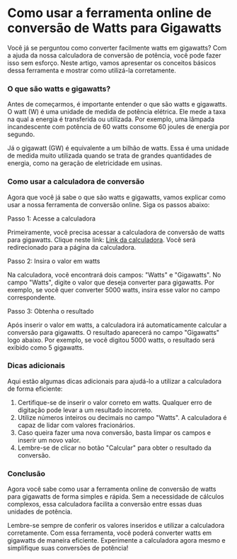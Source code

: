 Como usar a ferramenta online de conversão de Watts para Gigawatts
==================================================================

Você já se perguntou como converter facilmente watts em gigawatts? Com a ajuda da nossa calculadora de conversão de potência, você pode fazer isso sem esforço. Neste artigo, vamos apresentar os conceitos básicos dessa ferramenta e mostrar como utilizá-la corretamente.

### O que são watts e gigawatts?

Antes de começarmos, é importante entender o que são watts e gigawatts. O watt (W) é uma unidade de medida de potência elétrica. Ele mede a taxa na qual a energia é transferida ou utilizada. Por exemplo, uma lâmpada incandescente com potência de 60 watts consome 60 joules de energia por segundo.

Já o gigawatt (GW) é equivalente a um bilhão de watts. Essa é uma unidade de medida muito utilizada quando se trata de grandes quantidades de energia, como na geração de eletricidade em usinas.

### Como usar a calculadora de conversão

Agora que você já sabe o que são watts e gigawatts, vamos explicar como usar a nossa ferramenta de conversão online. Siga os passos abaixo:

Passo 1: Acesse a calculadora

Primeiramente, você precisa acessar a calculadora de conversão de watts para gigawatts. Clique neste link: [Link da calculadora](https://www.onlinecalculatorsfree.com/pt/convert/watts-to-gigawatts.html). Você será redirecionado para a página da calculadora.

Passo 2: Insira o valor em watts

Na calculadora, você encontrará dois campos: "Watts" e "Gigawatts". No campo "Watts", digite o valor que deseja converter para gigawatts. Por exemplo, se você quer converter 5000 watts, insira esse valor no campo correspondente.

Passo 3: Obtenha o resultado

Após inserir o valor em watts, a calculadora irá automaticamente calcular a conversão para gigawatts. O resultado aparecerá no campo "Gigawatts" logo abaixo. Por exemplo, se você digitou 5000 watts, o resultado será exibido como 5 gigawatts.

### Dicas adicionais

Aqui estão algumas dicas adicionais para ajudá-lo a utilizar a calculadora de forma eficiente:

1. Certifique-se de inserir o valor correto em watts. Qualquer erro de digitação pode levar a um resultado incorreto.
2. Utilize números inteiros ou decimais no campo "Watts". A calculadora é capaz de lidar com valores fracionários.
3. Caso queira fazer uma nova conversão, basta limpar os campos e inserir um novo valor.
4. Lembre-se de clicar no botão "Calcular" para obter o resultado da conversão.

### Conclusão

Agora você sabe como usar a ferramenta online de conversão de watts para gigawatts de forma simples e rápida. Sem a necessidade de cálculos complexos, essa calculadora facilita a conversão entre essas duas unidades de potência.

Lembre-se sempre de conferir os valores inseridos e utilizar a calculadora corretamente. Com essa ferramenta, você poderá converter watts em gigawatts de maneira eficiente. Experimente a calculadora agora mesmo e simplifique suas conversões de potência!